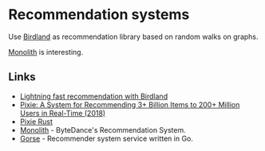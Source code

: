 # Recommendation systems

Use [Birdland](https://github.com/rlouf/birdland) as recommendation library based on random walks on graphs.

[Monolith](https://github.com/bytedance/monolith) is interesting.

## Links

- [Lightning fast recommendation with Birdland](https://www.thetypicalset.com/blog/drafts/introducing-birdland.html)
- [Pixie: A System for Recommending 3+ Billion Items to 200+ Million Users in Real-Time (2018)](https://dl.acm.org/doi/10.1145/3178876.3186183)
- [Pixie Rust](https://github.com/JD557/pixie-rust)
- [Monolith](https://github.com/bytedance/monolith) - ByteDance's Recommendation System.
- [Gorse](https://github.com/gorse-io/gorse) - Recommender system service written in Go.
